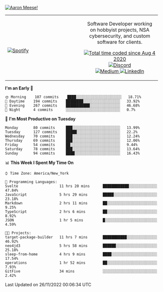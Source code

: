 [![Aaron Meese!](https://user-images.githubusercontent.com/17814535/88975338-a2aabf00-d27f-11ea-963f-8a19608716b4.png)](https://github.com/ajmeese7/readme-ascii "README ASCII")

<!-- Modified from project here: https://github.com/novatorem/novatorem -->
<table width="100%">
  <tr>
  <td width="50%">

&nbsp; <br> [![Spotify](https://ajmeese7.vercel.app/api/spotify)](https://open.spotify.com/user/ajmeese)

  </td>
  <td width="50%">
    <p align="center">
    Software Developer working on hobbyist projects, NSA cybersecurity, and custom software for clients.
    </p>
    <p align="center">
      <a href="https://wakatime.com/@f726891d-3b02-46cd-9b60-e8c59f9e2b14">
        <img src="https://wakatime.com/badge/user/f726891d-3b02-46cd-9b60-e8c59f9e2b14.svg" alt="Total time coded since Aug 4 2020" title="WakaTime" />
      </a>
      <a href="http://link.aaronmeese.com/discord">
        <img src="https://img.shields.io/badge/discord-ajmeese7%234835-369?style=flat-square&logo=discord&logoColor=white&color=purple" alt="Discord" title="Discord">
      </a>
      <br />
      <a href="https://link.aaronmeese.com/medium">
        <img src="https://img.shields.io/badge/medium-ajmeese7-1DB954?style=flat-square&logo=medium&logoColor=white" alt="Medium" title="Medium">
      </a>
      <a href="https://link.aaronmeese.com/linkedin">
        <img src="https://img.shields.io/badge/linkedIn-aaronmeese-1DB954?style=flat-square&logo=linkedin&logoColor=white&color=blue" alt="LinkedIn" title="LinkedIn">
      </a>
    </p>
  </td>

</table>

[//]: <> (The `&nbsp;` is to have Aphelion take up more space)

<!--START_SECTION:waka-->
**I'm an Early 🐤** 

```text
🌞 Morning    107 commits    ████░░░░░░░░░░░░░░░░░░░░░   18.71% 
🌆 Daytime    194 commits    ████████░░░░░░░░░░░░░░░░░   33.92% 
🌃 Evening    267 commits    ███████████░░░░░░░░░░░░░░   46.68% 
🌙 Night      4 commits      ░░░░░░░░░░░░░░░░░░░░░░░░░   0.7%

```
📅 **I'm Most Productive on Tuesday** 

```text
Monday       80 commits     ███░░░░░░░░░░░░░░░░░░░░░░   13.99% 
Tuesday      127 commits    █████░░░░░░░░░░░░░░░░░░░░   22.2% 
Wednesday    70 commits     ███░░░░░░░░░░░░░░░░░░░░░░   12.24% 
Thursday     69 commits     ███░░░░░░░░░░░░░░░░░░░░░░   12.06% 
Friday       54 commits     ██░░░░░░░░░░░░░░░░░░░░░░░   9.44% 
Saturday     78 commits     ███░░░░░░░░░░░░░░░░░░░░░░   13.64% 
Sunday       94 commits     ████░░░░░░░░░░░░░░░░░░░░░   16.43%

```


📊 **This Week I Spent My Time On** 

```text
⌚︎ Time Zone: America/New_York

💬 Programming Languages: 
Svelte                   11 hrs 20 mins      ████████████░░░░░░░░░░░░░   47.84% 
JavaScript               5 hrs 29 mins       █████░░░░░░░░░░░░░░░░░░░░   23.18% 
Markdown                 2 hrs 11 mins       ██░░░░░░░░░░░░░░░░░░░░░░░   9.25% 
TypeScript               2 hrs 6 mins        ██░░░░░░░░░░░░░░░░░░░░░░░   8.92% 
JSON                     1 hr 5 mins         █░░░░░░░░░░░░░░░░░░░░░░░░   4.59%

🐱‍💻 Projects: 
target-package-builder   11 hrs 7 mins       ███████████░░░░░░░░░░░░░░   46.92% 
neo4jd3                  5 hrs 58 mins       ██████░░░░░░░░░░░░░░░░░░░   25.18% 
sleep-from-home          4 hrs 9 mins        ████░░░░░░░░░░░░░░░░░░░░░   17.54% 
operations               1 hr 52 mins        ██░░░░░░░░░░░░░░░░░░░░░░░   7.93% 
GitFive                  34 mins             ░░░░░░░░░░░░░░░░░░░░░░░░░   2.42%

```


 Last Updated on 26/11/2022 00:06:34 UTC
<!--END_SECTION:waka-->
